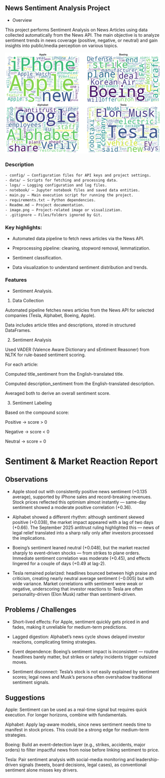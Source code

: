 
## News Sentiment Analysis Project

* Overview

This project performs Sentiment Analysis on News Articles using data collected automatically from the News API.
The main objective is to analyze sentiment trends in news coverage (positive, negative, or neutral) and gain insights into public/media perception on various topics.

![alt text](image.png)


### Description
```
- config/ – Configuration files for API keys and project settings.  
- data/ – Scripts for fetching and processing data.  
- logs/ – Logging configuration and log files.  
- notebook/ – Jupyter notebook files and saved data entities.  
- main.py – Main execution script for running the project.  
- requirements.txt – Python dependencies.  
- Readme.md – Project documentation.  
- image.png – Project-related image or visualization.  
- .gitignore – Files/folders ignored by Git.

```


### Key highlights:

* Automated data pipeline to fetch news articles via the News API.

* Preprocessing pipeline: cleaning, stopword removal, lemmatization.

* Sentiment classification.

* Data visualization to understand sentiment distribution and trends.

### Features

* Sentiment Analysis.

1. Data Collection

Automated pipeline fetches news articles from the News API for selected companies (Tesla, Alphabet, Boeing, Apple).

Data includes article titles and descriptions, stored in structured DataFrames.

2. Sentiment Analysis

Used VADER (Valence Aware Dictionary and sEntiment Reasoner) from NLTK for rule-based sentiment scoring.

For each article:

Computed title_sentiment from the English-translated title.

Computed description_sentiment from the English-translated description.

Averaged both to derive an overall sentiment score.

3. Sentiment Labeling

Based on the compound score:

Positive → score > 0

Negative → score < 0

Neutral → score = 0



# Sentiment & Market Reaction Report
## Observations

* Apple stood out with consistently positive news sentiment (+0.135 average), supported by iPhone sales and record-breaking revenues. Stock prices reflected this optimism almost instantly — same-day sentiment showed a moderate positive correlation (+0.36).

* Alphabet showed a different rhythm: although sentiment skewed positive (+0.038), the market impact appeared with a lag of two days (+0.66). The September 2025 antitrust ruling highlighted this — news of legal relief translated into a sharp rally only after investors processed the implications.

* Boeing’s sentiment leaned neutral (+0.048), but the market reacted sharply to event-driven shocks — from strikes to plane orders. Immediate sentiment correlation was moderate (+0.45), and effects lingered for a couple of days (+0.49 at lag-2).

* Tesla remained polarized: headlines bounced between high praise and criticism, creating nearly neutral average sentiment (−0.005) but with wide variance. Market correlations with sentiment were weak or negative, underscoring that investor reactions to Tesla are often personality-driven (Elon Musk) rather than sentiment-driven.

## Problems / Challenges

* Short-lived effects: For Apple, sentiment quickly gets priced in and fades, making it unreliable for medium-term predictions.

* Lagged digestion: Alphabet’s news cycle shows delayed investor reactions, complicating timing strategies.

* Event dependence: Boeing’s sentiment impact is inconsistent — routine headlines barely matter, but strikes or safety incidents trigger outsized moves.

* Sentiment disconnect: Tesla’s stock is not easily explained by sentiment scores; legal news and Musk’s persona often overshadow traditional sentiment signals.

## Suggestions

Apple: Sentiment can be used as a real-time signal but requires quick execution. For longer horizons, combine with fundamentals.

Alphabet: Apply lag-aware models, since news sentiment needs time to manifest in stock prices. This could be a strong edge for medium-term strategies.

Boeing: Build an event-detection layer (e.g., strikes, accidents, major orders) to filter impactful news from noise before linking sentiment to price.

Tesla: Pair sentiment analysis with social-media monitoring and leadership-driven signals (tweets, board decisions, legal cases), as conventional sentiment alone misses key drivers.


